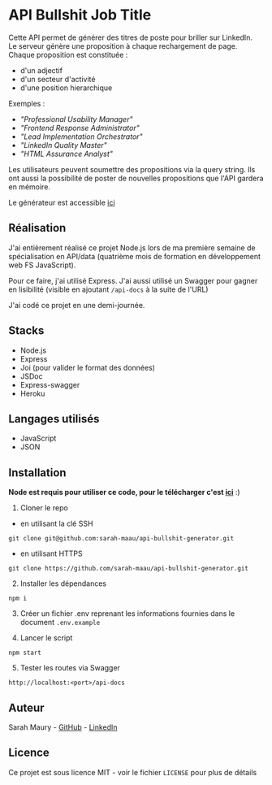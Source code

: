 # API Bullshit Job Title

Cette API permet de générer des titres de poste pour briller sur LinkedIn.  
Le serveur génère une proposition à chaque rechargement de page. Chaque proposition est constituée :
- d'un adjectif
- d'un secteur d'activité 
- d'une position hierarchique

Exemples : 
- *"Professional Usability Manager"*
- *"Frontend Response Administrator"*
- *"Lead Implementation Orchestrator"*
- *"LinkedIn Quality Master"*
- *"HTML Assurance Analyst"*

Les utilisateurs peuvent soumettre des propositions via la query string. Ils ont aussi la possibilité de poster de nouvelles propositions que l'API gardera en mémoire.

Le générateur est accessible [ici](https://bullshit-job-title-generator.herokuapp.com/api/bullshit)

## Réalisation
J'ai entièrement réalisé ce projet Node.js lors de ma première semaine de spécialisation en API/data (quatrième mois de formation en développement web FS JavaScript).

Pour ce faire, j'ai utilisé Express. J'ai aussi utilisé un Swagger pour gagner en lisibilité (visible en ajoutant `/api-docs` à la suite de l'URL)

J'ai codé ce projet en une demi-journée.

## Stacks
- Node.js
- Express
- Joi (pour valider le format des données)
- JSDoc
- Express-swagger
- Heroku

## Langages utilisés
- JavaScript
- JSON

## Installation 

**Node est requis pour utiliser ce code, pour le télécharger c'est [ici](https://nodejs.org/en/download/)** :) 

1. Cloner le repo 
- en utilisant la clé SSH
```
git clone git@github.com:sarah-maau/api-bullshit-generator.git
```
- en utilisant HTTPS
```
git clone https://github.com/sarah-maau/api-bullshit-generator.git
```

2. Installer les dépendances 

```
npm i
```
3. Créer un fichier .env reprenant les informations fournies dans le document `.env.example`

4. Lancer le script

```
npm start
```

5. Tester les routes via Swagger
```
http://localhost:<port>/api-docs
```
## Auteur
Sarah Maury - [GitHub](https://github.com/sarah-maau) - [LinkedIn](https://www.linkedin.com/in/sarahmaurydev/)

## Licence
Ce projet est sous licence MIT - voir le fichier `LICENSE` pour plus de détails
